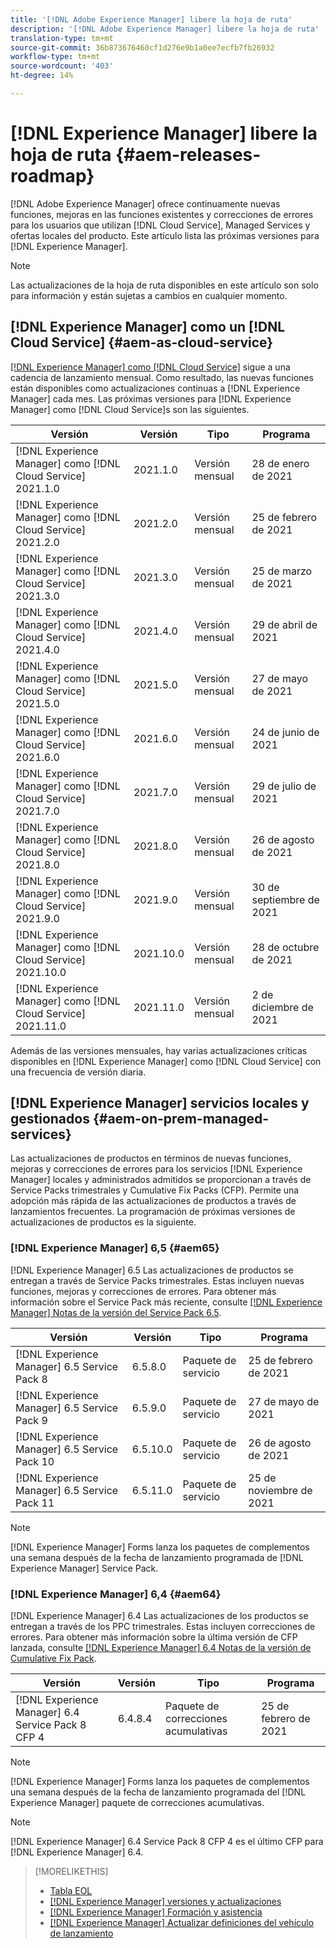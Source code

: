 ```yaml
---
title: '[!DNL Adobe Experience Manager] libere la hoja de ruta'
description: '[!DNL Adobe Experience Manager] libere la hoja de ruta'
translation-type: tm+mt
source-git-commit: 36b873676460cf1d276e9b1a0ee7ecfb7fb26932
workflow-type: tm+mt
source-wordcount: '403'
ht-degree: 14%

---
```



# [!DNL Experience Manager] libere la hoja de ruta  {#aem-releases-roadmap}

[!DNL Adobe Experience Manager] ofrece continuamente nuevas funciones, mejoras en las funciones existentes y correcciones de errores para los usuarios que utilizan  [!DNL Cloud Service], Managed Services y ofertas locales del producto. Este artículo lista las próximas versiones para [!DNL Experience Manager].

>[!NOTE]
>
>Las actualizaciones de la hoja de ruta disponibles en este artículo son solo para información y están sujetas a cambios en cualquier momento.

## [!DNL Experience Manager] como un  [!DNL Cloud Service] {#aem-as-cloud-service}

[[!DNL Experience Manager] como  [!DNL Cloud Service]](https://experienceleague.adobe.com/docs/experience-manager-cloud-service/release-notes/home.html) sigue a una cadencia de lanzamiento mensual. Como resultado, las nuevas funciones están disponibles como actualizaciones continuas a [!DNL Experience Manager] cada mes. Las próximas versiones para [!DNL Experience Manager] como [!DNL Cloud Service]s son las siguientes.

| Versión | Versión | Tipo | Programa |
|---|---|---|---|
| [!DNL Experience Manager] como  [!DNL Cloud Service] 2021.1.0 | 2021.1.0 | Versión mensual | 28 de enero de 2021 |
| [!DNL Experience Manager] como  [!DNL Cloud Service] 2021.2.0 | 2021.2.0 | Versión mensual | 25 de febrero de 2021 |
| [!DNL Experience Manager] como  [!DNL Cloud Service] 2021.3.0 | 2021.3.0 | Versión mensual | 25 de marzo de 2021 |
| [!DNL Experience Manager] como  [!DNL Cloud Service] 2021.4.0 | 2021.4.0 | Versión mensual | 29 de abril de 2021 |
| [!DNL Experience Manager] como  [!DNL Cloud Service] 2021.5.0 | 2021.5.0 | Versión mensual | 27 de mayo de 2021 |
| [!DNL Experience Manager] como  [!DNL Cloud Service] 2021.6.0 | 2021.6.0 | Versión mensual | 24 de junio de 2021 |
| [!DNL Experience Manager] como  [!DNL Cloud Service] 2021.7.0 | 2021.7.0 | Versión mensual | 29 de julio de 2021 |
| [!DNL Experience Manager] como  [!DNL Cloud Service] 2021.8.0 | 2021.8.0 | Versión mensual | 26 de agosto de 2021 |
| [!DNL Experience Manager] como  [!DNL Cloud Service] 2021.9.0 | 2021.9.0 | Versión mensual | 30 de septiembre de 2021 |
| [!DNL Experience Manager] como  [!DNL Cloud Service] 2021.10.0 | 2021.10.0 | Versión mensual | 28 de octubre de 2021 |
| [!DNL Experience Manager] como  [!DNL Cloud Service] 2021.11.0 | 2021.11.0 | Versión mensual | 2 de diciembre de 2021 |

Además de las versiones mensuales, hay varias actualizaciones críticas disponibles en [!DNL Experience Manager] como [!DNL Cloud Service] con una frecuencia de versión diaria.

## [!DNL Experience Manager] servicios locales y gestionados  {#aem-on-prem-managed-services}

Las actualizaciones de productos en términos de nuevas funciones, mejoras y correcciones de errores para los servicios [!DNL Experience Manager] locales y administrados admitidos se proporcionan a través de Service Packs trimestrales y Cumulative Fix Packs (CFP). Permite una adopción más rápida de las actualizaciones de productos a través de lanzamientos frecuentes. La programación de próximas versiones de actualizaciones de productos es la siguiente.

### [!DNL Experience Manager] 6,5  {#aem65}

[!DNL Experience Manager] 6.5 Las actualizaciones de productos se entregan a través de Service Packs trimestrales. Estas incluyen nuevas funciones, mejoras y correcciones de errores. Para obtener más información sobre el Service Pack más reciente, consulte [[!DNL Experience Manager] Notas de la versión del Service Pack 6.5](https://experienceleague.adobe.com/docs/experience-manager-65/release-notes/service-pack/sp-release-notes.html).

| Versión | Versión | Tipo | Programa |
|---|---|---|---|
| [!DNL Experience Manager] 6.5 Service Pack 8 | 6.5.8.0 | Paquete de servicio | 25 de febrero de 2021 |
| [!DNL Experience Manager] 6.5 Service Pack 9 | 6.5.9.0 | Paquete de servicio | 27 de mayo de 2021 |
| [!DNL Experience Manager] 6.5 Service Pack 10 | 6.5.10.0 | Paquete de servicio | 26 de agosto de 2021 |
| [!DNL Experience Manager] 6.5 Service Pack 11 | 6.5.11.0 | Paquete de servicio | 25 de noviembre de 2021 |

>[!NOTE]
>
>[!DNL Experience Manager] Forms lanza los paquetes de complementos una semana después de la fecha de lanzamiento programada de  [!DNL Experience Manager] Service Pack.

### [!DNL Experience Manager] 6,4  {#aem64}

[!DNL Experience Manager] 6.4 Las actualizaciones de los productos se entregan a través de los PPC trimestrales. Estas incluyen correcciones de errores. Para obtener más información sobre la última versión de CFP lanzada, consulte [[!DNL Experience Manager] 6.4 Notas de la versión de Cumulative Fix Pack](https://experienceleague.adobe.com/docs/experience-manager-64/release-notes/cfp-release-notes.html).

| Versión | Versión | Tipo | Programa |
|---|---|---|---|
| [!DNL Experience Manager] 6.4 Service Pack 8 CFP 4 | 6.4.8.4 | Paquete de correcciones acumulativas | 25 de febrero de 2021 |

>[!NOTE]
>
>[!DNL Experience Manager] Forms lanza los paquetes de complementos una semana después de la fecha de lanzamiento programada del  [!DNL Experience Manager] paquete de correcciones acumulativas.

>[!NOTE]
>
>[!DNL Experience Manager] 6.4 Service Pack 8 CFP 4 es el último CFP para  [!DNL Experience Manager] 6.4.

>[!MORELIKETHIS]
>
>* [Tabla EOL](https://helpx.adobe.com/support/programs/eol-matrix.html)
>* [[!DNL Experience Manager] versiones y actualizaciones](https://helpx.adobe.com/es/experience-manager/aem-releases-updates.html)
>* [[!DNL Experience Manager] Formación y asistencia](https://helpx.adobe.com/support/experience-manager.html)
>* [[!DNL Experience Manager] Actualizar definiciones del vehículo de lanzamiento](/help/update-release-vehicle-definitions.md)

